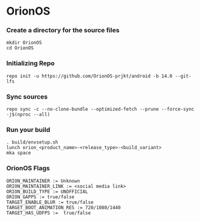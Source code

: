 # OrionOS

### Create a directory for the source files
```
mkdir OrionOS
cd OrionOS
```
### Initializing Repo
```
repo init -u https://github.com/OrionOS-prjkt/android -b 14.0 --git-lfs
```

### Sync sources
```
repo sync -c --no-clone-bundle --optimized-fetch --prune --force-sync -j$(nproc --all)
```

### Run your build
```
. build/envsetup.sh
lunch orion_<product_name>-<release_type>-<build_variant>
mka space
```

### OrionOS Flags
```
ORION_MAINTAINER := Unknown
ORION_MAINTAINER_LINK := <social media link>
ORION_BUILD_TYPE := UNOFFICIAL
ORION_GAPPS := true/false
TARGET_ENABLE_BLUR := true/false
TARGET_BOOT_ANIMATION_RES := 720/1080/1440
TARGET_HAS_UDFPS :=  true/false
```
